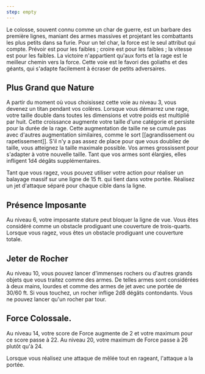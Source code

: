 ```yaml
---
step: empty
---
```

Le colosse, souvent connu comme un char de guerre, est un barbare des première lignes, maniant des armes massives et projetant les combattants les plus petits dans sa furie. Pour un tel char, la force est le seul attribut qui compte. Prévoir est pour les faibles ; croire est pour les faibles ; la vitesse est pour les faibles. La victoire n'appartient qu'aux forts et la rage est le meilleur chemin vers la force. Cette voie est le favori des goliaths et des géants, qui s'adapte facilement à écraser de petits adversaires.

## Plus Grand que Nature

A partir du moment où vous choisissez cette voie au niveau 3, vous devenez un titan pendant vos colères. Lorsque vous démarrez une rage, votre taille double dans toutes les dimensions et votre poids est multiplié par huit. Cette croissance augmente votre taille d'une catégorie et persiste pour la durée de la rage. Cette augmentation de taille ne se cumule pas avec d'autres augmentation similaires, comme le sort [[agrandissement ou rapetissement]]. S'il n'y a pas assez de place pour que vous doubliez de taille, vous atteignez la taille maximale possible. Vos armes grossissent pour s'adapter à votre nouvelle taille. Tant que vos armes sont élargies, elles infligent 1d4 dégâts supplémentaires.

Tant que vous ragez, vous pouvez utiliser votre action pour réaliser un balayage massif sur une ligne de 15 ft. qui tient dans votre portée. Réalisez un jet d'attaque séparé pour chaque cible dans la ligne.

## Présence Imposante

Au niveau 6, votre imposante stature peut bloquer la ligne de vue. Vous êtes considéré comme un obstacle prodiguant une couverture de trois-quarts. Lorsque vous ragez, vous êtes un obstacle prodiguant une couverture totale.

## Jeter de Rocher

Au niveau 10, vous pouvez lancer d'immenses rochers ou d'autres grands objets que vous traitez comme des armes. De telles armes sont considérées à deux mains, lourdes et comme des armes de jet avec une portée de 30/60 ft. Si vous touchez, un rocher inflige 2d8 dégâts contondants. Vous ne pouvez lancer qu'un rocher par tour.

## Force Colossale.

Au niveau 14, votre score de Force augmente de 2 et votre maximum pour ce score passe à 22. Au niveau 20, votre maximum de Force passe à 26 plutôt qu'à 24.

Lorsque vous réalisez une attaque de mêlée tout en rageant, l'attaque a la portée.